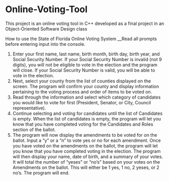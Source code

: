 # Online-Voting-Tool
This project is an online voting tool in C++ developed as a final project in an Object-Oriented Software Design class

How to use the State of Florida Online Voting System 
__Read all prompts before entering input into the console.
1. Enter your first name, last name, birth month, birth day, birth year, and Social Security Number. If your Social Security Number is invalid (not 9 digits), you will not be eligible to vote in the election and the program will close.
If your Social Security Number is valid, you will be able to vote in the election.
2. Next, select your county from the list of counties displayed on the screen.
The program will confirm your county and display information pertaining to the voting process and order of items to be voted on.
3. Read through the information and select which category of candidates you would like to vote for first (President, Senator, or City, Council representative).
4. Continue selecting and voting for candidates until the list of Candidates is empty. When the list of candidates is empty, the program will let you know that you have completed voting for the Candidates and Roles section of the ballot.
5. The program will now display the amendments to be voted for on the ballot. Input a “y” or a “n” to vote yes or no for each amendment.
Once you have voted on the amendments on the ballot, the program will let you know that you have completed voting in the election. The program will then display your name, date of birth, and a summary of your votes. It will total the number of “yeses” or “no’s” based on your votes on the Amendments on the ballot. This will either be 1 yes, 1 no, 2 yeses, or 2 no’s.
The program will end.
